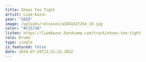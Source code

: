 ```yaml
---
title: Shoes Too Tight
artist: Liam Kazar
year: "2020"
image: /uploads/releases/a2841627264_10.jpg
color: "#C2573A"
listen: https://liamkazar.bandcamp.com/track/shoes-too-tight
role: Drums
type: single
is_featured: false
date: 2020-07-28T23:31:22.382Z
---
```

